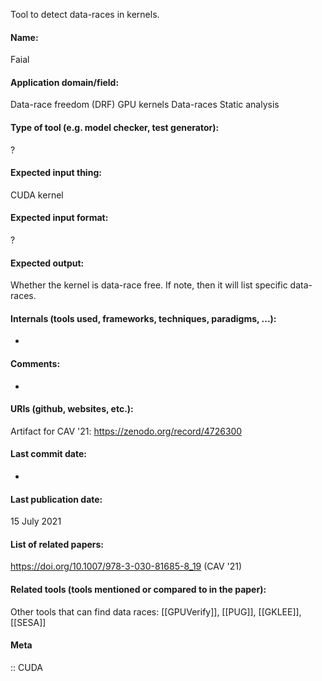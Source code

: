 Tool to detect data-races in kernels.

#### Name:
Faial

#### Application domain/field:
Data-race freedom (DRF)
GPU kernels
Data-races
Static analysis

#### Type of tool (e.g. model checker, test generator):
?

#### Expected input thing:
CUDA kernel

#### Expected input format:
?

#### Expected output:
Whether the kernel is data-race free. If note, then it will list specific data-races.

#### Internals (tools used, frameworks, techniques, paradigms, ...):
-

#### Comments:
-

#### URIs (github, websites, etc.):
Artifact for CAV '21: https://zenodo.org/record/4726300

#### Last commit date:
-

#### Last publication date:
15 July 2021

#### List of related papers:
https://doi.org/10.1007/978-3-030-81685-8_19 (CAV '21)

#### Related tools (tools mentioned or compared to in the paper):
Other tools that can find data races: [[GPUVerify]], [[PUG]], [[GKLEE]], [[SESA]]

#### Meta
:: CUDA
